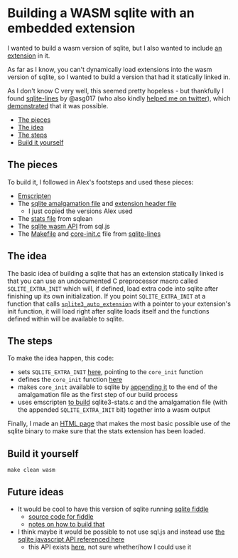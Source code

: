 # Building a WASM sqlite with an embedded extension

I wanted to build a wasm version of sqlite, but I also wanted to include [an
extension](https://github.com/nalgeon/sqlean/blob/main/docs/stats.md) in it.

As far as I know, you can't dynamically load extensions into the wasm version
of sqlite, so I wanted to build a version that had it statically linked in.

As I don't know C very well, this seemed pretty hopeless - but thankfully I
found [sqlite-lines](https://github.com/asg017/sqlite-lines/) by @asg017 (who
also kindly [helped me on
twitter](https://twitter.com/agarcia_me/status/1565775569664430080)), which
[demonstrated](https://observablehq.com/@asg017/introducing-sqlite-lines) that
it was possible.

- [The pieces](#the-pieces)
- [The idea](#the-idea)
- [The steps](#the-steps)
- [Build it yourself](#build-it-yourself)

## The pieces

To build it, I followed in Alex's footsteps and used these pieces:

- [Emscripten](https://emscripten.org/)
- The [sqlite amalgamation file](https://www.sqlite.org/amalgamation.html) and
  [extension header
  file](https://github.com/sqlite/sqlite/blob/master/src/sqlite3ext.h)
  - I just copied the versions Alex used
- The [stats
  file](https://github.com/nalgeon/sqlean/blob/main/src/sqlite3-stats.c) from
  sqlean
- The [sqlite wasm API](https://github.com/sql-js/sql.js/) from sql.js
- The [Makefile](https://github.com/asg017/sqlite-lines/blob/main/Makefile) and
  [core-init.c](https://github.com/asg017/sqlite-lines/blob/main/core_init.c)
  file from [sqlite-lines](https://github.com/asg017/sqlite-lines)

## The idea

The basic idea of building a sqlite that has an extension statically linked is
that you can use an undocumented C preprocessor macro called
`SQLITE_EXTRA_INIT` which will, if defined, load extra code into sqlite after
finishing up its own initialization. If you point `SQLITE_EXTRA_INIT` at a
function that calls
[`sqlite3_auto_extension`](https://www.sqlite.org/c3ref/auto_extension.html)
with a pointer to your extension's init function, it will load right after
sqlite loads itself and the functions defined within will be available to
sqlite.

## The steps

To make the idea happen, this code:

- sets `SQLITE_EXTRA_INIT` [here](https://github.com/llimllib/wasm_sqlite_with_stats/blob/83bdf9e1bf6808590a281d8f2d32cafafa750b33/Makefile#L13), pointing to the `core_init` function
- defines the `core_init` function [here](https://github.com/llimllib/wasm_sqlite_with_stats/blob/83bdf9e1bf6808590a281d8f2d32cafafa750b33/core_init.c)
- makes `core_init` available to sqlite by [appending it](https://github.com/llimllib/wasm_sqlite_with_stats/blob/83bdf9e1bf6808590a281d8f2d32cafafa750b33/Makefile#L52) to the end of the amalgamation file as the first step of our build process
- uses emscripten [to build](https://github.com/llimllib/wasm_sqlite_with_stats/blob/83bdf9e1bf6808590a281d8f2d32cafafa750b33/Makefile#L38) sqlite3-stats.c and the amalgamation file (with the appended `SQLITE_EXTRA_INIT` bit) together into a wasm output

Finally, I made an [HTML page](https://github.com/llimllib/wasm_sqlite_with_stats/blob/e057459ef636de80091bbc781751055b9bf5395d/index.html) that makes the most basic possible use of the sqlite binary to make sure that the stats extension has been loaded.

## Build it yourself

`make clean wasm`

## Future ideas

- It would be cool to have this version of sqlite running [sqlite fiddle](https://sqlite.org/fiddle/)
    - [source code for fiddle](https://github.com/sqlite/sqlite/tree/master/ext/wasm)
    - [notes on how to build that](https://notes.billmill.org/databases/sqlite/building_sqlite_wasm.html)
- I think maybe it would be possible to not use sql.js and instead use [the sqlite javascript API referenced here](https://news.ycombinator.com/item?id=31520851)
    - this API exists [here](https://github.com/sqlite/sqlite/tree/ad617b4d6d508486a04b17bf6ac315b1b20aa94f/ext/wasm/api), not sure whether/how I could use it
